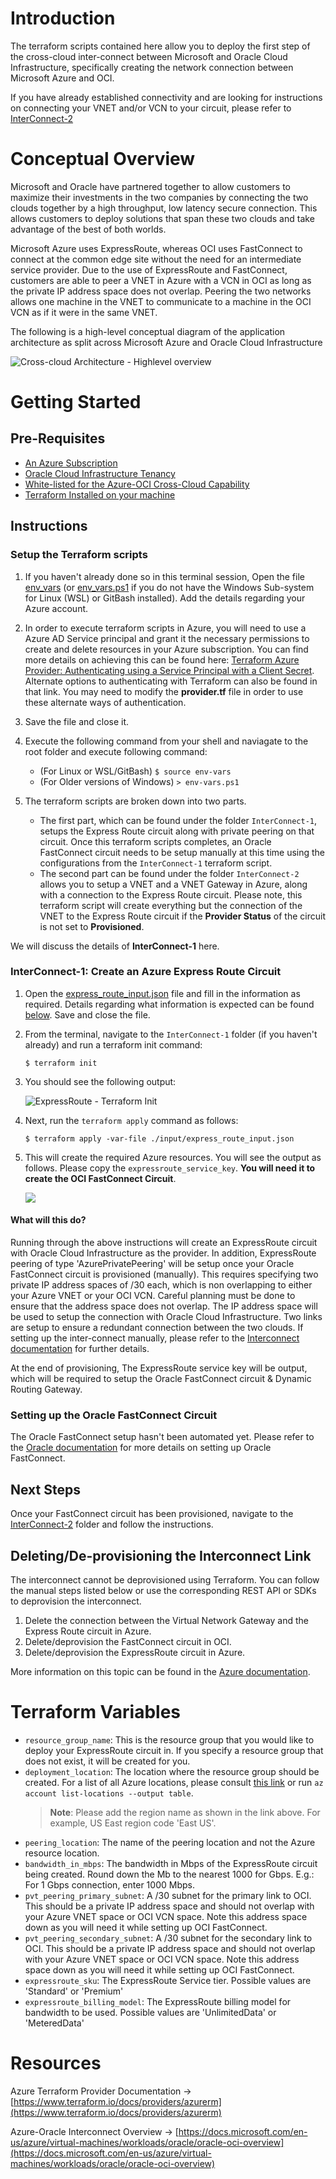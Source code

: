 # Introduction

The terraform scripts contained here allow you to deploy the first step of the cross-cloud inter-connect between Microsoft and Oracle Cloud Infrastructure, specifically creating the network connection between Microsoft Azure and OCI.

If you have already established connectivity and are looking for instructions on connecting your VNET and/or VCN to your circuit, please refer to [InterConnect-2](azure-oci-cloud-interconnect/tree/master/InterConnect-2)

# Conceptual Overview

Microsoft and Oracle have partnered together to allow customers to maximize their investments in the two companies by connecting the two clouds together by a high throughput, low latency secure connection. This allows customers to deploy solutions that span these two clouds and take advantage of the best of both worlds.

Microsoft Azure uses ExpressRoute, whereas OCI uses FastConnect to connect at the common edge site without the need for an intermediate service provider. Due to the use of ExpressRoute and FastConnect, customers are able to peer a VNET in Azure with a VCN in OCI as long as the private IP address space does not overlap. Peering the two networks allows one machine in the VNET to communicate to a machine in the OCI VCN as if it were in the same VNET.

The following is a high-level conceptual diagram of the application architecture as split across Microsoft Azure and Oracle Cloud Infrastructure

![Cross-cloud Architecture - Highlevel overview](./../_images/cross-cloud.png)

# Getting Started

## Pre-Requisites

- [An Azure Subscription](https://azure.microsoft.com/en-us/free/)
- [Oracle Cloud Infrastructure Tenancy](https://cloud.oracle.com/en_US/tryit)
- [White-listed for the Azure-OCI Cross-Cloud Capability](<linkTBD>)
- [Terraform Installed on your machine](https://www.terraform.io/downloads.html)

## Instructions

### Setup the Terraform scripts

1. If you haven't already done so in this terminal session, Open the file [env_vars](./../env_vars) (or [env_vars.ps1](./../env_vars.ps1) if you do not have the Windows Sub-system for Linux (WSL) or GitBash installed). Add the details regarding your Azure account. 

1. In order to execute terraform scripts in Azure, you will need to use a Azure AD Service principal and grant it the necessary permissions to create and delete resources in your Azure subscription. You can find more details on achieving this can be found here: [Terraform Azure Provider: Authenticating using a Service Principal with a Client Secret](https://www.terraform.io/docs/providers/azurerm/auth/service_principal_client_secret.html). Alternate options to authenticating with Terraform can also be found in that link. You may need to modify the **provider.tf** file in order to use these alternate ways of authentication.

1. Save the file and close it.

1. Execute the following command from your shell and naviagate to the root folder and execute following command:
    - (For Linux or WSL/GitBash) `$ source env-vars`
    - (For Older versions of Windows) `> env-vars.ps1`

1. The terraform scripts are broken down into two parts. 
    - The first part, which can be found under the folder `InterConnect-1`, setups the Express Route circuit along with private peering on that circuit. Once this terraform scripts completes, an Oracle FastConnect circuit needs to be setup manually at this time using the configurations from the `InterConnect-1` terraform script.
    - The second part can be found under the folder `InterConnect-2` allows you to setup a VNET and a VNET Gateway in Azure, along with a connection to the Express Route circuit. Please note, this terraform script will create everything but the connection of the VNET to the Express Route circuit if the **Provider Status** of the circuit is not set to **Provisioned**.

We will discuss the details of **InterConnect-1** here.

### InterConnect-1: Create an Azure Express Route Circuit

1. Open the [express_route_input.json](./input/express_route_input.json) file and fill in the information as required. Details regarding what information is expected can be found [below](#expressroutecircuit). Save and close the file.

1. From the terminal, navigate to the `InterConnect-1` folder (if you haven't already) and run a terraform init command:
    
    `$ terraform init`

1. You should see the following output:

    ![ExpressRoute - Terraform Init](./../_images/express_route_terraform_init.png)

1. Next, run the `terraform apply` command as follows:

    `$ terraform apply -var-file ./input/express_route_input.json`

1. This will create the required Azure resources. You will see the output as follows. Please copy the `expressroute_service_key`. **You will need it to create the OCI FastConnect Circuit**.

    ![](./../_images/express_route_service_key.png)

#### What will this do?
Running through the above instructions will create an ExpressRoute circuit with Oracle Cloud Infrastructure as the provider. In addition, ExpressRoute peering of type 'AzurePrivatePeering' will be setup once your Oracle FastConnect circuit is provisioned (manually). This requires specifying two private IP address spaces of /30 each, which is non overlapping to either your Azure VNET or your OCI VCN. Careful planning must be done to ensure that the address space does not overlap. The IP address space will be used to setup the connection with Oracle Cloud Infrastructure. Two links are setup to ensure a redundant connection between the two clouds. If setting up the inter-connect manually, please refer to the [Interconnect documentation](https://docs.microsoft.com/en-us/azure/virtual-machines/workloads/oracle/configure-azure-oci-networking) for further details.

At the end of provisioning, The ExpressRoute service key will be output, which will be required to setup the Oracle FastConnect circuit & Dynamic Routing Gateway.

### Setting up the Oracle FastConnect Circuit

The Oracle FastConnect setup hasn't been automated yet. Please refer to the [Oracle documentation](https://docs.cloud.oracle.com/iaas/Content/Network/Concepts/azure.htm) for more details on setting up Oracle FastConnect.

## Next Steps

Once your FastConnect circuit has been provisioned, navigate to the [InterConnect-2](./../InterConnect-2) folder and follow the instructions.

## Deleting/De-provisioning the Interconnect Link

The interconnect cannot be deprovisioned using Terraform. You can follow the manual steps listed below or use the corresponding REST API or SDKs to deprovision the interconnect.

1. Delete the connection between the Virtual Network Gateway and the Express Route circuit in Azure.
1. Delete/deprovision the FastConnect circuit in OCI.
1. Delete/deprovision the ExpressRoute circuit in Azure.

More information on this topic can be found in the [Azure documentation](https://docs.microsoft.com/en-us/azure/virtual-machines/workloads/oracle/configure-azure-oci-networking).

# Terraform Variables

- `resource_group_name`: This is the resource group that you would like to deploy your ExpressRoute circuit in. If you specify a resource group that does not exist, it will be created for you.
- `deployment_location`: The location where the resource group should be created. For a list of all Azure locations, please consult [this link](http://azure.microsoft.com/en-us/regions/) or run `az account list-locations --output table`.
    > **Note**: Please add the region name as shown in the link above. For example, US East region code 'East US'.
- `peering_location`: The name of the peering location and not the Azure resource location.
- `bandwidth_in_mbps`: The bandwidth in Mbps of the ExpressRoute circuit being created. Round down the Mb to the nearest 1000 for Gbps. E.g.: For 1 Gbps connection, enter 1000 Mbps.
- `pvt_peering_primary_subnet`: A /30 subnet for the primary link to OCI. This should be a private IP address space and should not overlap with your Azure VNET space or OCI VCN space. Note this address space down as you will need it while setting up OCI FastConnect.
- `pvt_peering_secondary_subnet`: A /30 subnet for the secondary link to OCI. This should be a private IP address space and should not overlap with your Azure VNET space or OCI VCN space. Note this address space down as you will need it while setting up OCI FastConnect.
- `expressroute_sku`: The ExpressRoute Service tier. Possible values are 'Standard' or 'Premium'
- `expressroute_billing_model`: The ExpressRoute billing model for bandwidth to be used. Possible values are 'UnlimitedData' or 'MeteredData'

# Resources

Azure Terraform Provider Documentation -> [https://www.terraform.io/docs/providers/azurerm](https://www.terraform.io/docs/providers/azurerm)

Azure-Oracle Interconnect Overview -> [https://docs.microsoft.com/en-us/azure/virtual-machines/workloads/oracle/oracle-oci-overview](https://docs.microsoft.com/en-us/azure/virtual-machines/workloads/oracle/oracle-oci-overview)